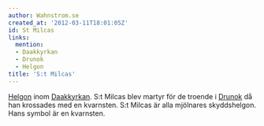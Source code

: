 ```yaml
---
author: Wahnstrom.se
created_at: '2012-03-11T18:01:05Z'
id: St Milcas
links:
  mention:
  - Daakkyrkan
  - Drunok
  - Helgon
title: 'S:t Milcas'
---
```


[Helgon] inom [Daakkyrkan]. S:t Milcas blev martyr för de troende i [Drunok] då han krossades med en
kvarnsten. S:t Milcas är alla mjölnares skyddshelgon. Hans symbol är en kvarnsten.

  [Helgon]: Helgon
  [Daakkyrkan]: Daakkyrkan
  [Drunok]: Drunok